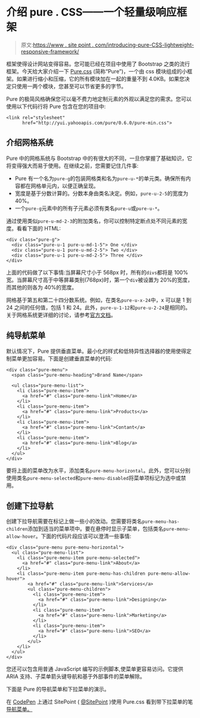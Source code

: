 # 介绍 pure . CSS——一个轻量级响应框架

> 原文:[https://www . site point . com/introducing-pure-CSS-lightweight-responsive-framework/](https://www.sitepoint.com/introducing-pure-css-lightweight-responsive-framework/)

框架使得设计网站变得容易。您可能已经在项目中使用了 Bootstrap 之类的流行框架。今天给大家介绍一下 [Pure.css](http://purecss.io/) (简称“Pure”)，一个由 css 模块组成的小框架。如果进行缩小和压缩，它的所有模块加在一起的重量不到 4.0KB。如果您决定只使用一两个模块，您甚至可以节省更多的字节。

Pure 的极简风格确保您可以毫不费力地定制元素的外观以满足您的需求。您可以使用以下代码行将 Pure 包含在您的项目中:

```
<link rel="stylesheet"
      href="http://yui.yahooapis.com/pure/0.6.0/pure-min.css">
```

## 介绍网格系统

Pure 中的网格系统与 Bootstrap 中的有很大的不同，一旦你掌握了基础知识，它将变得强大而易于使用。在继续之前，您需要记住几件事:

*   Pure 有一个名为`pure-g`的包装网格类和名为`pure-u-*`的单元类。确保所有内容都在网格单元内，以便正确呈现。
*   宽度是基于分数计算的。分数本身由类名决定。例如，`pure-u-2-5`的宽度为 40%。
*   一个`pure-g`元素中的所有子元素必须有类名`pure-u`或`pure-u-*`。

通过使用类似`pure-u-md-2-3`的附加类名，你可以控制特定断点处不同元素的宽度。看看下面的 HTML:

```
<div class="pure-g">
  <div class="pure-u-1 pure-u-md-1-5"> One </div>
  <div class="pure-u-1 pure-u-md-2-5"> Two </div>
  <div class="pure-u-1 pure-u-md-2-5"> Three </div>
</div>
```

上面的代码做了以下事情:当屏幕尺寸小于 568px 时，所有的`divs`都将是 100%宽。当屏幕尺寸高于中等屏幕类别(768px)时，第一个`div`被设置为 20%的宽度，而其他的则各为 40%的宽度。

网格基于第五和第二十四分数系统。例如，在类名`pure-u-x-24`中，x 可以是 1 到 24 之间的任何值，包括 1 和 24。此外，`pure-u-1-12`和`pure-u-2-24`是相同的。关于网格系统更详细的讨论，请参考[官方文档](http://purecss.io/grids/)。

## 纯导航菜单

默认情况下，Pure 提供垂直菜单。最小化的样式和低特异性选择器的使用使得定制菜单更加容易。下面是创建垂直菜单的代码:

```
<div class="pure-menu">
  <span class="pure-menu-heading">Brand Name</span>

  <ul class="pure-menu-list">
    <li class="pure-menu-item">
      <a href="#" class="pure-menu-link">Home</a>
    </li>
    <li class="pure-menu-item">
      <a href="#" class="pure-menu-link">Products</a>
    </li>
    <li class="pure-menu-item">
      <a href="#" class="pure-menu-link">Contant</a>
    </li>
    <li class="pure-menu-item">
      <a href="#" class="pure-menu-link">Blog</a>
    </li>
  </ul>
</div>
```

要将上面的菜单改为水平，添加类名`pure-menu-horizontal`。此外，您可以分别使用类名`pure-menu-selected`和`pure-menu-disabled`将菜单项标记为选中或禁用。

## 创建下拉导航

创建下拉导航需要在标记上做一些小的改动。您需要将类名`pure-menu-has-children`添加到适当的菜单项中。要在悬停时显示子菜单，包括类名`pure-menu-allow-hover`。下面的代码片段应该可以澄清一些事情:

```
<div class="pure-menu pure-menu-horizontal">
  <ul class="pure-menu-list">
    <li class="pure-menu-item pure-menu-selected">
      <a href="#" class="pure-menu-link">About</a>
    </li>
    <li class="pure-menu-item pure-menu-has-children pure-menu-allow-hover">
        <a href="#" class="pure-menu-link">Services</a>
        <ul class="pure-menu-children">
          <li class="pure-menu-item">
            <a href="#" class="pure-menu-link">Designing</a>
          </li>
          <li class="pure-menu-item">
            <a href="#" class="pure-menu-link">Marketing</a>
          </li>
          <li class="pure-menu-item">
            <a href="#" class="pure-menu-link">SEO</a>
          </li>
        </ul>
    </li>
  </ul>
</div>
```

您还可以包含用普通 JavaScript 编写的示例脚本,使菜单更容易访问。它提供 ARIA 支持、子菜单箭头键导航和基于外部事件的菜单解除。

下面是 Pure 的导航菜单和下拉菜单的演示。

在 [CodePen](http://codepen.io) 上通过 SitePoint ( [@SitePoint](http://codepen.io/SitePoint) )使用 Pure.css 看到带下拉菜单的笔[导航菜单。](http://codepen.io/SitePoint/pen/YXQeNw/)